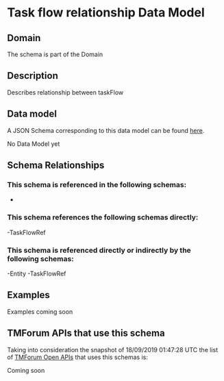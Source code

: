 # Task flow relationship Data Model

## Domain

The  schema is part of the  Domain

## Description

Describes relationship between taskFlow

## Data model

A JSON Schema corresponding to this data model can be found
[here](https://github.com/tmforum-rand/schemas/blob/master/Common/TaskFlowRelationship.schema.json).

No Data Model yet

## Schema Relationships

### This schema is referenced in the following schemas:

-

### This schema references the following schemas directly:

-TaskFlowRef

### This schema is referenced directly or indirectly by the following schemas:

-Entity
-TaskFlowRef



## Examples

Examples coming soon

## TMForum APIs that use this schema

Taking into consideration the snapshot of 18/09/2019 01:47:28 UTC the list of [TMForum Open APIs](https://www.tmforum.org/open-apis/) that uses this schemas is:

Coming soon